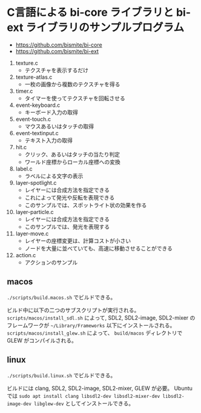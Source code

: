 # C言語による bi-core ライブラリと bi-ext ライブラリのサンプルプログラム

- https://github.com/bismite/bi-core
- https://github.com/bismite/bi-ext

1. texture.c
    - テクスチャを表示するだけ
2. texture-atlas.c
    - 一枚の画像から複数のテクスチャを得る
3. timer.c
    - タイマーを使ってテクスチャを回転させる
4. event-keyboard.c
    - キーボード入力の取得
5. event-touch.c
    - マウスあるいはタッチの取得
6. event-textinput.c
    - テキスト入力の取得
7. hit.c
    - クリック、あるいはタッチの当たり判定
    - ワールド座標からローカル座標への変換
8. label.c
    - ラベルによる文字の表示
9. layer-spotlight.c
    - レイヤーには合成方法を指定できる
    - これによって発光や反転を表現できる
    - このサンプルでは、スポットライト状の効果を作る
10. layer-particle.c
    - レイヤーには合成方法を指定できる
    - このサンプルでは、発光を表現する
11. layer-move.c
    - レイヤーの座標変更は、計算コストが小さい
    - ノードを大量に並べていても、高速に移動させることができる
12. action.c
    - アクションのサンプル

## macos

`./scripts/build.macos.sh` でビルドできる。

ビルド中に以下の二つのサブスクリプトが実行される。
`scripts/macos/install_sdl.sh` によって, SDL2, SDL2-image, SDL2-mixer のフレームワークが `~/Library/Frameworks` 以下にインストールされる。
`scripts/macos/install_glew.sh` によって、 `build/macos` ディレクトリで GLEW がコンパイルされる。

## linux

`./scripts/build.linux.sh` でビルドできる。

ビルドには clang, SDL2, SDL2-image, SDL2-mixer, GLEW が必要。
Ubuntuでは `sudo apt install clang libsdl2-dev libsdl2-mixer-dev libsdl2-image-dev libglew-dev` としてインストールできる。
